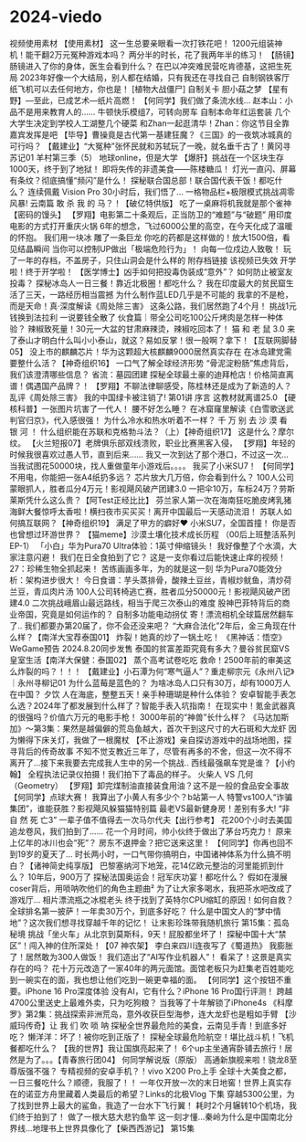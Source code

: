 # 2024-viedo
视频使用素材
【使用素材】
这一生总要亲眼看一次打铁花吧！
1200元组装神机！能干翻2万元冤种游戏本吗？
两分半的时长，花了我两年半的练习！
【肠镜】肠镜进入了你的身体，医生会看到什么？
在巴以冲突难民营吃肯德基，这把生死局
2023年好像一个大结局，别人都在结婚，只有我还在寻找自己
自制钢铁客厅
纸飞机可以去任何地方，你也是！
[植物大战僵尸] 自制关卡 胆小菇之梦
【星有野】—至此，已成艺术—纸片高燃！
【何同学】我们做了条流水线…
赵本山：小品不是用来教育人的……
牛顿快乐模组7，可转向房车
自制本命年红运套装
几个大学生决定到学校人工湖整几个硬菜
和Zhan一起逛清华！Zhan：你这节目全靠嘉宾发挥是吧
【毕导】曹操竟是古代第一基建狂魔？《三国》的一夜筑冰城真的可行吗？
【戴建业】“大冤种”张怀民就和苏轼玩了一晚，就名垂千古了！黄冈寻苏记01
羊村第三季（5）
地球online，但是大学
【爆肝】挑战在一个区块生存1000天，终于到了地狱！
即将失传的非遗美食——陈楼糖瓜！
灯光一直闪、屏幕有条纹？彻底搞懂“频闪”是什么！
探秘联合国总部！联合国代表干饭！都吃什么？
连续佩戴 Vision Pro 30小时后，我们悟了...
一格物品栏+极限模式挑战凋零风暴!
云南篇
敢 杀 我 的 马？！【破亿特供版】
吃了一桌麻将机我就是那个雀神【密码的馒头】
【罗翔】电影第二十条观后，正当防卫的“难题”与“破题”
用印度电影的方式打开重庆火锅
6年的想念，飞过6000公里的高空，在今天化成了温暖的怀抱。
我们用一块冰 雕了一条巨龙
你吃的药都是这样做的！放大1500倍，看见结晶瞬间
当你可以控制UP做出「极端危险行为」！
向每一位戍边人致敬！
玩了一年的存档，不盖房子，只住山洞会是什么样的 附存档链接
该视频已失效
开学啦！终于开学啦！
【医学博士】凶手如何把投毒伪装成“意外”？ 如何防止被室友投毒？
探秘冰岛人一日三餐！靠近北极圈！都吃什么？
我在印度最大的贫民窟生活了三天，一路经历相当震撼
为什么制作蓝LED几乎是不可能的
我拿的不是枪，而是天命！真·深度解读《周处除三害》
这条公路，我们居然跑了4个月！
挑战1元钱换到法拉利
一说要钱全散了
伙食篇｜带全公司吃100公斤烤肉是怎样一种体验？
辣椒致死量！30元一大盆的甘肃麻辣烫，辣椒吃回本了！
猫 和 老 鼠 3.0
来了泰山才明白什么叫小小泰山，就这？易如反掌！很一般啊？拿下！【互联网脚替05】
没上市的麒麟芯片！华为这颗超大核麒麟9000居然真实存在
在冰岛建党需要整什么活？【神奇组织16】
一口气了解全球经济形势
“骨泥淀粉肠”焦虑背后，我们该澄清哪些信息？
省流：墓园团建
探秘全球最土豪的迪拜枪店！价格简直离谱！偶遇国产品牌？！
【罗翔】不聊法律聊感受，陈桂林还是成为了新造的人？乱评《周处除三害》
我的中国绿卡被注销了!
第01讲 序言
这教材就离谱25.0
【硬核科普】一张图片坑害了一代人！ 腰不好怎么睡？
在冰窟窿里解读《白雪歌送武判官归京》，代入感很强！
为什么冷水和热水听着不一样？
千 万 别 去 沙 漠 看 银 河 ！
什么组织能在苏联和克格勃斗法？（上）【神奇组织17】
这是什么？摩尔纹。
【火兰短报07】老牌俱乐部双线溃败，职业比赛黑客入侵，
【罗翔】年轻的时候我很喜欢过愚人节，直到后来……
我又一次到达了那个港口，不过这一次…
当我试图花50000块，找人重做童年小游戏后。。。。
我买了小米SU7！
【何同学】不用电，你能把一张A4纸扔多远？
芯片放大几万倍，你会看到什么？
100人公司蒙眼抓人，胜者瓜分4万元！影视飓风破产团建3.0
一把伞10万，车标24万？劳斯莱斯凭什么这么贵？【阿Test正经比比】
芬兰家人第一次在海南狂吃脆皮烤乳猪海鲜大餐惊呼太香啦！横扫夜市买买买！离开中国最后一天感动流泪！
苏联人如何搞互联网？【神奇组织19】
满足了甲方的癖好♥
小米SU7，全国首撞！
你是否也曾想过环游世界？
【猫meme】沙漠土壤化技术成长历程 （00后上班整活系列 EP-1）
「小白」华为Pura70 Ultra体验：1英寸伸缩镜头！
我好像整了个水滴，大家注意闪避！
我们在日全食拍到了它？
这是一支你看过后能快速止痒的视频！
27：珍稀生物全抓起来！
苦练画画多年，为的就是这一刻
华为Pura70能效分析：架构进步很大！
今日食谱：芋头蒸排骨，酸辣土豆丝，青椒炒鱿鱼，清炒荷兰豆，青瓜肉片汤
100人公司转椅逃亡赛，胜者瓜分50000元！影视飓风破产团建4.0
二次挑战峨眉山最远路线，相当于爬三次泰山的难度
股神巴菲特背后的商业帝国，究竟是如何运作的？
自制多功能电动拐仗
寄！漂流相机全球篇居然翻车了..
我们都要办第20届了，你不会还没来吧？
“大麻合法化”2年后，金三角现在什么样？【南洋大宝荐泰国01】
炸裂！她真的炒了一锅土吃！
《黑神话：悟空》WeGame预告  2024.8.20同步发售
泰国的贫富差距究竟有多大？曼谷贫民窟VS皇室生活【南洋大保健：泰国02】
蒸个高考试卷吃吃
救命！2500年前的审美这么炸裂的吗？！！！
【戴建业】小石潭为何“寒气逼人”？重走柳宗元《永州八记》｜永州寻柳记01
为什么蓝莓是蓝色的？
为啥冰岛人口只有30万，却有1000万人在中国？
夕饮
人在海底，整整五天！亲手种珊瑚是种什么体验？
安卓智能手表怎么选？2024年了都发展到什么样了？智能手表入坑指南！
在现实中！氪金武器真的很强吗？价值六万元的电影手枪！
3000年前的“神兽”长什么样？
《马达加斯加》～第3集：果然是越偏僻的荒岛鱼越大，首次干到这尺寸的大石斑和大龙虾
因为懒得下床关灯，我做了一根魔杖
【不止游戏】亲自探访游戏中的战场地图，探寻背后的传奇故事
不知不觉支教近三年了，尽管有再多的不舍，但这一次不得不离开了...接下来我要去完成我人生中的另一个挑战..
西线最强飙车党是谁？【小约翰】
全程执法记录仪拍摄！我们拍下了毒品的样子。
火柴人 VS 几何（Geometry）
【罗翔】卸完煤制油直接装食用油？这不是一般的食品安全事故
【何同学】点球大赛！
我算出了小黄人有多少个？b站第一人
特警vs100人“诈骗集团”，谁能获胜？影视飓风躲猫猫特别篇
最老VS最新健身房！差别有多大!
“非 自 然 死 亡3”
一辈子值不值得去一次马尔代夫【出行参考】
花200个小时去美国追龙卷风，我们拍到了……
花一个月时间，帅小伙终于做出了茅台巧克力！
原来上亿年的冰川也会“死”？
房东不退押金？把它送来这里！
【何同学】你再也回不到19岁的夏天了...
时长两小时，一口气带你搞明白，中国诸神体系为什么搞不明白？【诸神简史纯享版】
巴黎塞纳河下地笼，花14亿欧元整治的河里能抓到什么？
10年后，900万了
探秘法国奥运会！冠军庆功宴！都吃什么？
假如在漫展coser背后，用唢呐吹他们的角色主题曲²
为了让大家多喝水，我把茶水吧改成了游戏厅…
相片漂流瓶之冰棍老头
终于找到了英特尔CPU缩缸的原因！如何自救？
全球排名第一披萨！一年卖30万个，到底多好吃？
什么是中国文人的“梦中情地”？这次我们想寻找穿越千年的记忆！
让末影珍珠带我随机旅行
第15集：孤岛秘境
挑战「坐火车」从北京到莫斯科，9天！屁股都坐坏了！
探秘中国十大“禁区”！闯入神的住所深处！【07 神农架】
李白来四川连夜写了《蜀道热》
我膨胀了！居然敢为300人做饭！
我们造出了“AI写作业机器人”！
看呆了！这景是真实存在的吗？
花十万元改造了一家40年的两元面馆。面馆老板只为赶集老百姓能吃到一碗实在的面，我也想让他们吃到一碗更幸福的面。
【何同学】这个按钮不重要。iPhone 16 Pro深度体验
没有AI，它有什么？iPhone 16 Pro国行评测！
跨越4700公里送史上最难外卖，只为吃狗粮？
当我等了十年解锁了iPhone4s
《科摩罗》第2集：挑战探索非洲荒岛，意外收获巨型海参，连大龙虾也是粗如手臂
【沙威玛传奇】让 我 们 吹 唢 呐
探秘全世界最危险的美食，云南见手青！到底多好吃？
懒洋洋：坏了！被你吃到正版了！
探秘全球最危险航空！堪比战斗机！飞机餐都吃什么？
【我的世界】我让国旗亮起来了！
6个up主坐通宵卧铺去旅行！居然是为了。。。【青春旅行团04】
何同学解说版（原版）
高通新旗舰来啦！骁龙8至尊版强不强？
专精视频的安卓手机？！vivo X200 Pro上手
全球十大美食之都，一日三餐吃什么？顺德，我服了！！
一年仅开放一次的末日地窖！世界上真实存在的诺亚方舟里藏着人类最后的希望？Links的北极Vlog 下集
穿越5300公里，为了找到世界上最大的鲨鱼，我造了一台水下飞行翼！
耗时2个月辗转10个机场，我们终于拍到了！
做了一根大慈大悲钓鱼竿
这一刻才懂...秦岭为什么是中国南北分界线...地理书上世界具像化了【柴西西游记】
第15集
